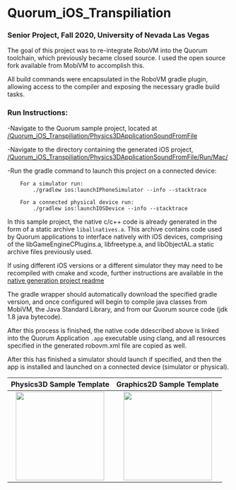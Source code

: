 # Quorum_iOS_Transpiliation
### Senior Project, Fall 2020, University of Nevada Las Vegas

The goal of this project was to re-integrate RoboVM into the Quorum toolchain, which previously became closed source.
I used the open source fork available from MobiVM to accomplish this.

All build commands were encapsulated in the RoboVM gradle plugin, allowing access to the compiler and exposing the necessary gradle build tasks.

### Run Instructions:

-Navigate to the Quorum sample project, located at [/Quorum_iOS_Transpiliation/Physics3DApplicationSoundFromFile](https://github.com/thenick775/Quorum_iOS_Transpiliation/tree/main/Physics3DApplicationSoundFromFile)

-Navigate to the directory containing the generated iOS project, [/Quorum_iOS_Transpiliation/Physics3DApplicationSoundFromFile/Run/Mac/](https://github.com/thenick775/Quorum_iOS_Transpiliation/tree/main/Physics3DApplicationSoundFromFile/Run/Mac)

-Run the gradle command to launch this project on a connected device:
````    
    For a simulator run:
        ./gradlew ios:launchIPhoneSimulator --info --stacktrace
````
````
    For a connected physical device run:
        ./gradlew ios:launchIOSDevice --info --stacktrace  
````

In this sample project, the native c/c++ code is already generated in the form of a static archive `liballnatives.a`. This archive contains code used by Quorum applications to interface natively with iOS devices, comprising of the libGameEngineCPlugins.a, libfreetype.a, and libObjectAL.a static archive files previously used.

If using different iOS versions or a different simulator they may need to be recompiled with cmake and xcode, further instructions are available in the [native generation project readme](https://github.com/thenick775/Quorum_iOS_Transpiliation/blob/main/xcode_all_natives_v2allcmake/README.md)


The gradle wrapper should automatically download the specified gradle version, and once configured will begin to compile java classes from MobiVM, the Java Standard Library, and from our Quorum source code (jdk 1.8 java bytecode).

After this process is finished, the native code ddescribed above is linked into the Quorum Application `.app` executable using clang, and all resources specified in the generated robovm.xml file are copied as well.

After this has finished a simulator should launch if specified, and then the app is installed and launched on a connected device (simulator or physical).   
    
<p align="center"></p>  

Physics3D Sample Template |  Graphics2D Sample Template
:-------------------------:|:-------------------------:
<img src="https://github.com/thenick775/Quorum_iOS_Transpiliation/blob/main/graphics/Screen%20Shot%202020-10-30%20at%206.33.28%20PM.png" width="200"> |  <img src="https://github.com/thenick775/Quorum_iOS_Transpiliation/blob/main/graphics/Screen%20Shot%202020-10-30%20at%206.33.28%20PM-2.png" width="200">

<p></p>

